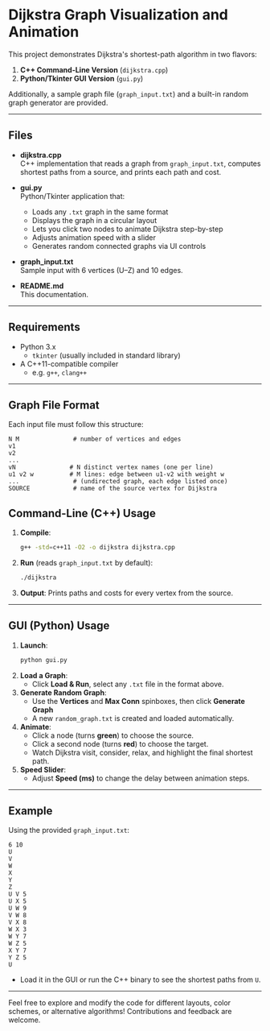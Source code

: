 # Dijkstra Graph Visualization and Animation

This project demonstrates Dijkstra's shortest-path algorithm in two flavors:

1. **C++ Command-Line Version** (`dijkstra.cpp`)
2. **Python/Tkinter GUI Version** (`gui.py`)

Additionally, a sample graph file (`graph_input.txt`) and a built-in random graph generator are provided.

---

## Files

- **dijkstra.cpp**  
  C++ implementation that reads a graph from `graph_input.txt`, computes shortest paths from a source, and prints each path and cost.

- **gui.py**  
  Python/Tkinter application that:
  - Loads any `.txt` graph in the same format
  - Displays the graph in a circular layout
  - Lets you click two nodes to animate Dijkstra step-by-step
  - Adjusts animation speed with a slider
  - Generates random connected graphs via UI controls

- **graph_input.txt**  
  Sample input with 6 vertices (U–Z) and 10 edges.

- **README.md**  
  This documentation.

---

## Requirements

- Python 3.x  
  - `tkinter` (usually included in standard library)
- A C++11-compatible compiler  
  - e.g. `g++`, `clang++`

---

## Graph File Format

Each input file must follow this structure:

```
N M               # number of vertices and edges
v1
v2
...
vN               # N distinct vertex names (one per line)
u1 v2 w          # M lines: edge between u1-v2 with weight w
...               # (undirected graph, each edge listed once)
SOURCE            # name of the source vertex for Dijkstra
```


## Command-Line (C++) Usage

1. **Compile**:
   ```sh
   g++ -std=c++11 -O2 -o dijkstra dijkstra.cpp
   ```
2. **Run** (reads `graph_input.txt` by default):
   ```sh
   ./dijkstra
   ```
3. **Output**:
   Prints paths and costs for every vertex from the source.

---

## GUI (Python) Usage

1. **Launch**:
   ```sh
   python gui.py
   ```
2. **Load a Graph**:
   - Click **Load & Run**, select any `.txt` file in the format above.
3. **Generate Random Graph**:
   - Use the **Vertices** and **Max Conn** spinboxes, then click **Generate Graph**
   - A new `random_graph.txt` is created and loaded automatically.
4. **Animate**:
   - Click a node (turns **green**) to choose the source.
   - Click a second node (turns **red**) to choose the target.
   - Watch Dijkstra visit, consider, relax, and highlight the final shortest path.
5. **Speed Slider**:
   - Adjust **Speed (ms)** to change the delay between animation steps.

---

## Example

Using the provided `graph_input.txt`:
```
6 10
U
V
W
X
Y
Z
U V 5
U X 5
U W 9
V W 8
V X 8
W X 3
W Y 7
W Z 5
X Y 7
Y Z 5
U
```
- Load it in the GUI or run the C++ binary to see the shortest paths from `U`.


---

Feel free to explore and modify the code for different layouts, color schemes, or alternative algorithms! Contributions and feedback are welcome. 